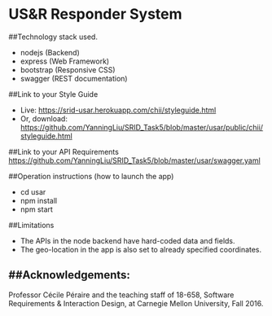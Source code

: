 # US&R Responder System

##Technology stack used.
- nodejs (Backend)
- express (Web Framework)
- bootstrap (Responsive CSS)
- swagger (REST documentation)

##Link to your Style Guide
- Live: https://srid-usar.herokuapp.com/chii/styleguide.html
- Or, download: https://github.com/YanningLiu/SRID_Task5/blob/master/usar/public/chii/styleguide.html

##Link to your API Requirements
https://github.com/YanningLiu/SRID_Task5/blob/master/usar/swagger.yaml

##Operation instructions (how to launch the app)
- cd usar
- npm install
- npm start

##Limitations
- The APIs in the node backend have hard-coded data and fields.
- The geo-location in the app is also set to already specified coordinates.

##Acknowledgements:
---------------------------------------------------------
Professor Cécile Péraire and the teaching staff of 18-658,
Software Requirements & Interaction Design, at Carnegie Mellon University, Fall 2016.
